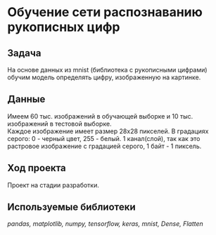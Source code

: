 # Обучение сети распознаванию рукописных цифр
## Задача

На основе данных из mnist (библиотека с рукописными цифрами) обучим модель определять цифру, изображенную на картинке. 

## Данные

Имеем 60 тыс. изображений в обучающей выборке и 10 тыс. изображений в тестовой выборке.  
Каждое изображение имеет размер 28х28 пикселей. В градациях серого: 0 - черный цвет, 255 - белый. 1 канал(слой), так как это растровое изображение с градацией серого, 1 байт - 1 пиксель.

## Ход проекта

Проект на стадии разработки. 

## Используемые библиотеки

*pandas, matplotlib, numpy, tensorflow, keras, mnist, Dense, Flatten*
